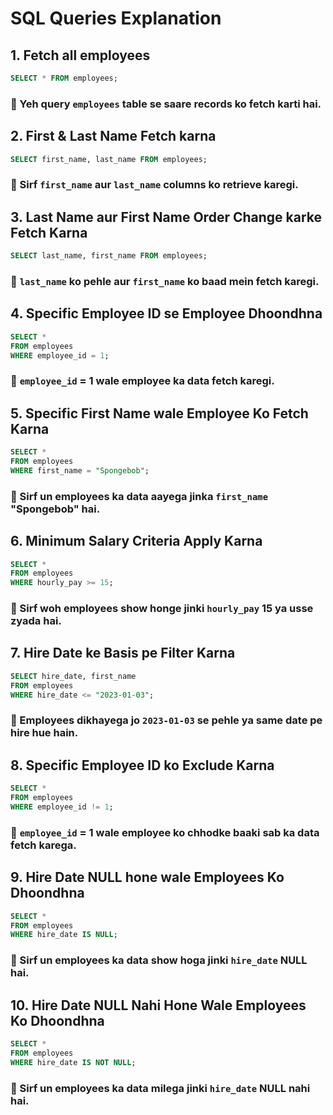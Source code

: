 # SQL Queries Explanation

## 1. **Fetch all employees**
```sql
SELECT * FROM employees;
```
### 📌 Yeh query `employees` table se saare records ko fetch karti hai.

## 2. **First & Last Name Fetch karna**
```sql
SELECT first_name, last_name FROM employees;
```
### 📌 Sirf `first_name` aur `last_name` columns ko retrieve karegi.

## 3. **Last Name aur First Name Order Change karke Fetch Karna**
```sql
SELECT last_name, first_name FROM employees;
```
### 📌 `last_name` ko pehle aur `first_name` ko baad mein fetch karegi.

## 4. **Specific Employee ID se Employee Dhoondhna**
```sql
SELECT *
FROM employees
WHERE employee_id = 1;
```
### 📌 `employee_id` = 1 wale employee ka data fetch karegi.

## 5. **Specific First Name wale Employee Ko Fetch Karna**
```sql
SELECT *
FROM employees
WHERE first_name = "Spongebob";
```
### 📌 Sirf un employees ka data aayega jinka `first_name` "Spongebob" hai.

## 6. **Minimum Salary Criteria Apply Karna**
```sql
SELECT *
FROM employees
WHERE hourly_pay >= 15;
```
### 📌 Sirf woh employees show honge jinki `hourly_pay` 15 ya usse zyada hai.

## 7. **Hire Date ke Basis pe Filter Karna**
```sql
SELECT hire_date, first_name
FROM employees
WHERE hire_date <= "2023-01-03";
```
### 📌 Employees dikhayega jo `2023-01-03` se pehle ya same date pe hire hue hain.

## 8. **Specific Employee ID ko Exclude Karna**
```sql
SELECT *
FROM employees
WHERE employee_id != 1;
```
### 📌 `employee_id` = 1 wale employee ko chhodke baaki sab ka data fetch karega.

## 9. **Hire Date NULL hone wale Employees Ko Dhoondhna**
```sql
SELECT *
FROM employees
WHERE hire_date IS NULL;
```
### 📌 Sirf un employees ka data show hoga jinki `hire_date` NULL hai.

## 10. **Hire Date NULL Nahi Hone Wale Employees Ko Dhoondhna**
```sql
SELECT *
FROM employees
WHERE hire_date IS NOT NULL;
```
### 📌 Sirf un employees ka data milega jinki `hire_date` NULL nahi hai.

